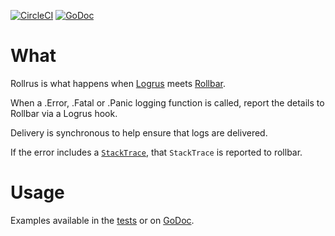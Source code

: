 [![CircleCI](https://circleci.com/gh/heroku/rollrus.svg?style=svg)](https://circleci.com/gh/heroku/rollrus)&nbsp;[![GoDoc](https://godoc.org/github.com/heroku/rollrus?status.svg)](https://godoc.org/github.com/heroku/rollrus)

# What

Rollrus is what happens when [Logrus](https://github.com/sirupsen/logrus) meets [Rollbar](github.com/rollbar/rollbar-go).

When a .Error, .Fatal or .Panic logging function is called, report the details to Rollbar via a Logrus hook.

Delivery is synchronous to help ensure that logs are delivered.

If the error includes a [`StackTrace`](https://godoc.org/github.com/pkg/errors#StackTrace), that `StackTrace` is reported to rollbar.

# Usage

Examples available in the [tests](https://github.com/heroku/rollrus/blob/master/examples_test.go) or on [GoDoc](https://godoc.org/github.com/heroku/rollrus).
